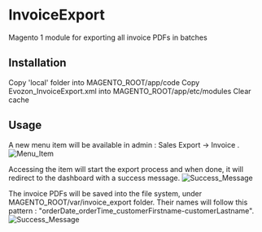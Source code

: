 # InvoiceExport
Magento 1 module for exporting all invoice PDFs in batches

## Installation 
Copy 'local' folder into MAGENTO_ROOT/app/code
Copy Evozon_InvoiceExport.xml into MAGENTO_ROOT/app/etc/modules
Clear cache

## Usage
A new menu item will be available in admin : Sales Export -> Invoice .
![Menu_Item](https://prnt.sc/utzr3s)

Accessing the item will start the export process and when done, it will redirect to the dashboard with a success message.
![Success_Message](https://prnt.sc/utzskz)

The invoice PDFs will be saved into the file system, under MAGENTO_ROOT/var/invoice_export folder. Their names will follow this pattern : "orderDate_orderTime_customerFirstname-customerLastname".
![Success_Message](https://ibb.co/6nGrwNt)
